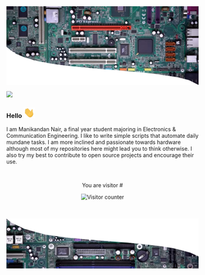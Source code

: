 <img src="Assets/header.png" alt="Header image">

<a href="https://www.linkedin.com/in/pamana"><img src="https://img.shields.io/badge/LinkedIn-0077B5?style=for-the-badge&logo=linkedin&logoColor=white"></a>

### Hello   <img src="https://github.com/InvincibleJuggernaut/InvincibleJuggernaut/blob/master/Assets/wave.gif" width=29>

I am Manikandan Nair, a final year student majoring in Electronics & Communication Engineering. I like to write simple scripts that automate daily mundane tasks. I am more inclined and passionate towards hardware although most of my repositories here might lead you to think otherwise.
I also try my best to contribute to open source projects and encourage their use.

<br>
<p align="center">
  You are visitor #
  </p>
  <p align="center">
<img src="https://count.getloli.com/get/@:invinciblejuggernaut?theme=moebooru" alt="Visitor counter">
</p>

<br>
<br>
<img src="Assets/footer.png" alt="Footer image">

